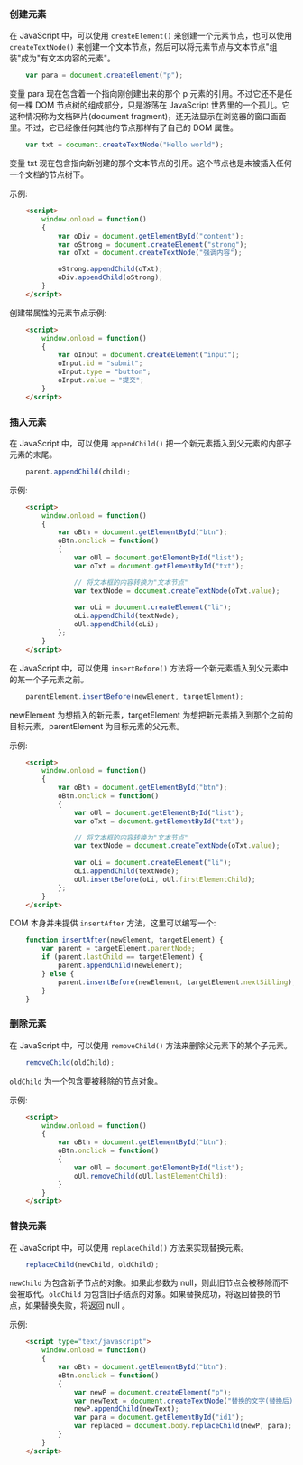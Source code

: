 
### 创建元素

在 JavaScript 中，可以使用 `createElement()` 来创建一个元素节点，也可以使用 `createTextNode()` 来创建一个文本节点，然后可以将元素节点与文本节点"组装"成为"有文本内容的元素"。

```js
    var para = document.createElement("p");
```
变量 para 现在包含着一个指向刚创建出来的那个 p 元素的引用。不过它还不是任何一棵 DOM 节点树的组成部分，只是游荡在 JavaScript 世界里的一个孤儿。它这种情况称为文档碎片(document fragment)，还无法显示在浏览器的窗口画面里。不过，它已经像任何其他的节点那样有了自己的 DOM 属性。

```js
    var txt = document.createTextNode("Hello world");
```
变量 txt 现在包含指向新创建的那个文本节点的引用。这个节点也是未被插入任何一个文档的节点树下。

示例:
```html
    <script>
        window.onload = function()
        {
            var oDiv = document.getElementById("content");
            var oStrong = document.createElement("strong");
            var oTxt = document.createTextNode("强调内容");

            oStrong.appendChild(oTxt);
            oDiv.appendChild(oStrong);
        }
    </script>
```

创建带属性的元素节点示例:
```html
    <script>
        window.onload = function()
        {
            var oInput = document.createElement("input");
            oInput.id = "submit";
            oInput.type = "button";
            oInput.value = "提交";
        }
    </script>
```

### 插入元素

在 JavaScript 中，可以使用 `appendChild()` 把一个新元素插入到父元素的内部子元素的末尾。
```js
    parent.appendChild(child);
```

示例:
```html
    <script>
        window.onload = function()
        {
            var oBtn = document.getElementById("btn");
            oBtn.onclick = function()
            {
                var oUl = document.getElementById("list");
                var oTxt = document.getElementById("txt");

                // 将文本框的内容转换为"文本节点"
                var textNode = document.createTextNode(oTxt.value);
                
                var oLi = document.createElement("li");
                oLi.appendChild(textNode);
                oUl.appendChild(oLi);
            };
        }
    </script>
```

在 JavaScript 中，可以使用 `insertBefore()` 方法将一个新元素插入到父元素中的某一个子元素之前。
```js
    parentElement.insertBefore(newElement, targetElement);
```
newElement 为想插入的新元素，targetElement 为想把新元素插入到那个之前的目标元素，parentElement 为目标元素的父元素。

示例:
```html
    <script>
        window.onload = function()
        {
            var oBtn = document.getElementById("btn");
            oBtn.onclick = function()
            {
                var oUl = document.getElementById("list");
                var oTxt = document.getElementById("txt");

                // 将文本框的内容转换为"文本节点"
                var textNode = document.createTextNode(oTxt.value);
                
                var oLi = document.createElement("li");
                oLi.appendChild(textNode);
                oUl.insertBefore(oLi, oUl.firstElementChild);
            };
        }
    </script>
```

DOM 本身并未提供 `insertAfter` 方法，这里可以编写一个:
```js
    function insertAfter(newElement, targetElement) {
        var parent = targetElement.parentNode;
        if (parent.lastChild == targetElement) {
            parent.appendChild(newElement);
        } else {
            parent.insertBefore(newElement, targetElement.nextSibling);
        }
    }
```

### 删除元素

在 JavaScript 中，可以使用 `removeChild()` 方法来删除父元素下的某个子元素。
```js
    removeChild(oldChild);
```
`oldChild` 为一个包含要被移除的节点对象。

示例:
```html
    <script>
        window.onload = function()
        {
            var oBtn = document.getElementById("btn");
            oBtn.onclick = function()
            {
                var oUl = document.getElementById("list");
                oUl.removeChild(oUl.lastElementChild);
            }
        }
    </script>
```

### 替换元素

在 JavaScript 中，可以使用 `replaceChild()` 方法来实现替换元素。

```js
    replaceChild(newChild, oldChild);
```
`newChild` 为包含新子节点的对象。如果此参数为 null，则此旧节点会被移除而不会被取代。`oldChild` 为包含旧子结点的对象。如果替换成功，将返回替换的节点，如果替换失败，将返回 null 。

示例:
```html
    <script type="text/javascript">
        window.onload = function()
        {
            var oBtn = document.getElementById("btn");
            oBtn.onclick = function()
            {
                var newP = document.createElement("p");
                var newText = document.createTextNode("替换的文字(替换后)");
                newP.appendChild(newText);
                var para = document.getElementById("id1");
                var replaced = document.body.replaceChild(newP, para);
            }
        }
    </script>
```
